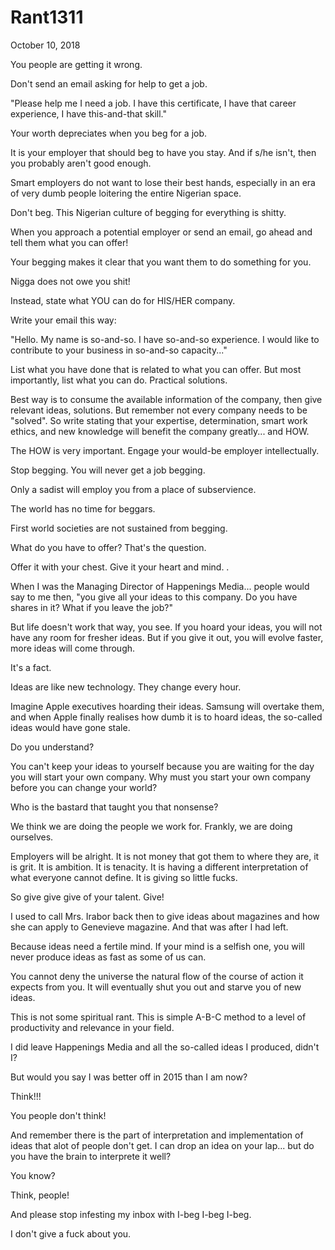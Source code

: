 # Rant1311


October 10, 2018

You people are getting it wrong.

Don't send an email asking for help to get a job.

"Please help me I need a job. I have this certificate, I have that career experience, I have this-and-that skill."

Your worth depreciates when you beg for a job.

It is your employer that should beg to have you stay. And if s/he isn't, then you probably aren't good enough.

Smart employers do not want to lose their best hands, especially in an era of very dumb people loitering the entire Nigerian space.

Don't beg. This Nigerian culture of begging for everything is shitty.

When you approach a potential employer or send an email, go ahead and tell them what you can offer!

Your begging makes it clear that you want them to do something for you.

Nigga does not owe you shit!

Instead, state what YOU can do for HIS/HER company.

Write your email this way:

"Hello. My name is so-and-so. I have so-and-so experience. I would like to contribute to your business in so-and-so capacity..."

List what you have done that is related to what you can offer. But most importantly, list what you can do. Practical solutions.

Best way is to consume the available information of the company, then give relevant ideas, solutions. But remember not every company needs to be "solved". So write stating that your expertise, determination, smart work ethics, and new knowledge will benefit the company greatly... and HOW.

The HOW is very important. Engage your would-be employer intellectually.

Stop begging. You will never get a job begging.

Only a sadist will employ you from a place of subservience.

The world has no time for beggars.

First world societies are not sustained from begging. 

What do you have to offer? That's the question.

Offer it with your chest. Give it your heart and mind.
.

When I was the Managing Director of Happenings Media... people would say to me then, "you give all your ideas to this company. Do you have shares in it? What if you leave the job?"

But life doesn't work that way, you see. If you hoard your ideas, you will not have any room for fresher ideas. But if you give it out, you will evolve faster, more ideas will come through.

It's a fact.

Ideas are like new technology. They change every hour.

Imagine Apple executives hoarding their ideas. Samsung will overtake them, and when Apple finally realises how dumb it is to hoard ideas, the so-called ideas would have gone stale.

Do you understand?

You can't keep your ideas to yourself because you are waiting for the day you will start your own company. Why must you start your own company before you can change your world?

Who is the bastard that taught you that nonsense?

We think we are doing the people we work for. Frankly, we are doing ourselves.

Employers will be alright. It is not money that got them to where they are, it is grit. It is ambition. It is tenacity. It is having a different interpretation of what everyone cannot define. It is giving so little fucks.

So give give give of your talent. Give! 

I used to call Mrs. Irabor back then to give ideas about magazines and how she can apply to Genevieve magazine. And that was after I had left.

Because ideas need a fertile mind. If your mind is a selfish one, you will never produce ideas as fast as some of us can.

You cannot deny the universe the natural flow of the course of action it expects from you. It will eventually shut you out and starve you of new ideas.

This is not some spiritual rant. This is simple A-B-C method to a level of productivity and relevance in your field.

I did leave Happenings Media and all the so-called ideas I produced, didn't I?

But would you say I was better off in 2015 than I am now?

Think!!!

You people don't think!

And remember there is the part of interpretation and implementation of ideas that alot of people don't get. I can drop an idea on your lap... but do you have the brain to interprete it well?

You know?

Think, people!

And please stop infesting my inbox with I-beg I-beg I-beg.

I don't give a fuck about you.